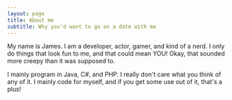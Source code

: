 ```yaml
---
layout: page
title: About me
subtitle: Why you'd want to go on a date with me
---
```


My name is James. I am a developer, actor, gamer, and kind of a nerd.
I only do things that look fun to me, and that could mean YOU! 
Okay, that sounded more creepy than it was supposed to.

I mainly program in Java, C#, and PHP.
I really don't care what you think of any of it.
I mainly code for myself, and if you get some use out of it, that's a plus!